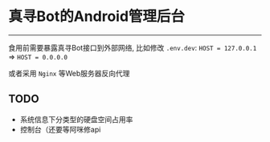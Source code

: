 # 真寻Bot的Android管理后台

****

食用前需要暴露真寻Bot接口到外部网络, 比如修改 `.env.dev`:
`HOST = 127.0.0.1` => `HOST = 0.0.0.0`

或者采用 `Nginx` 等Web服务器反向代理

## TODO
* 系统信息下分类型的硬盘空间占用率
* 控制台（还要等阿咪修api